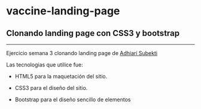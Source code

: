 # vaccine-landing-page

## Clonando landing page con CSS3 y bootstrap

---

Ejercicio semana 3 clonando landing page de [Adhiari Subekti](https://dribbble.com/Adhiari_is)

Las tecnologias que utilice fue:

- HTML5 para la maquetación del sitio.

- CSS3 para el diseño del sitio.

- Bootstrap para el diseño sencillo de elementos
